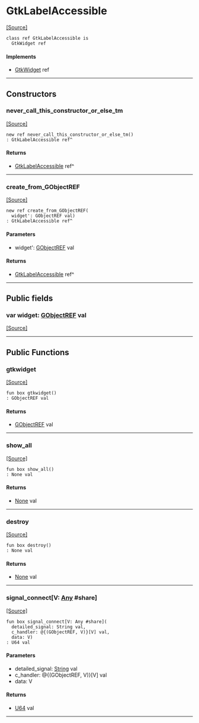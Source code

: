 # GtkLabelAccessible
<span class="source-link">[[Source]](src/gtk3/GtkLabelAccessible.md#L6)</span>
```pony
class ref GtkLabelAccessible is
  GtkWidget ref
```

#### Implements

* [GtkWidget](gtk3-GtkWidget.md) ref

---

## Constructors

### never_call_this_constructor_or_else_tm
<span class="source-link">[[Source]](src/gtk3/GtkLabelAccessible.md#L10)</span>


```pony
new ref never_call_this_constructor_or_else_tm()
: GtkLabelAccessible ref^
```

#### Returns

* [GtkLabelAccessible](gtk3-GtkLabelAccessible.md) ref^

---

### create_from_GObjectREF
<span class="source-link">[[Source]](src/gtk3/GtkLabelAccessible.md#L13)</span>


```pony
new ref create_from_GObjectREF(
  widget': GObjectREF val)
: GtkLabelAccessible ref^
```
#### Parameters

*   widget': [GObjectREF](gtk3-..-gobject-GObjectREF.md) val

#### Returns

* [GtkLabelAccessible](gtk3-GtkLabelAccessible.md) ref^

---

## Public fields

### var widget: [GObjectREF](gtk3-..-gobject-GObjectREF.md) val
<span class="source-link">[[Source]](src/gtk3/GtkLabelAccessible.md#L7)</span>



---

## Public Functions

### gtkwidget
<span class="source-link">[[Source]](src/gtk3/GtkLabelAccessible.md#L9)</span>


```pony
fun box gtkwidget()
: GObjectREF val
```

#### Returns

* [GObjectREF](gtk3-..-gobject-GObjectREF.md) val

---

### show_all
<span class="source-link">[[Source]](src/gtk3/GtkWidget.md#L4)</span>


```pony
fun box show_all()
: None val
```

#### Returns

* [None](builtin-None.md) val

---

### destroy
<span class="source-link">[[Source]](src/gtk3/GtkWidget.md#L10)</span>


```pony
fun box destroy()
: None val
```

#### Returns

* [None](builtin-None.md) val

---

### signal_connect\[V: [Any](builtin-Any.md) #share\]
<span class="source-link">[[Source]](src/gtk3/GtkWidget.md#L13)</span>


```pony
fun box signal_connect[V: Any #share](
  detailed_signal: String val,
  c_handler: @{(GObjectREF, V)}[V] val,
  data: V)
: U64 val
```
#### Parameters

*   detailed_signal: [String](builtin-String.md) val
*   c_handler: @{(GObjectREF, V)}[V] val
*   data: V

#### Returns

* [U64](builtin-U64.md) val

---

